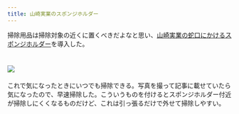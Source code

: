 ```yaml
---
title: 山崎実業のスポンジホルダー
---
```

掃除用品は掃除対象の近くに置くべきだよなと思い、[山崎実業の蛇口にかけるスポンジホルダー](https://www.amazon.co.jp/dp/B07MM4GC6P)を導入した。

![](https://lh5.googleusercontent.com/HY-pSf6Prerr2o6TmOJ83lGQbVUeNcwI2siXJojIVqkxHFgUwV-p3I8HBqgaLQN3CCYeNK-OLPX3I1Z2hefsC4uQs21MLwonXE6sKghzPgqw_OiyR-T9ilgJZHLY6A5w9noxo_Ic3uqG5L0hliqNyFGpHDaI0q-HWOWDW_I9f0WTBNDlCFsDM1p4)
===============================================================================================================================================================================================================================

これで気になったときにいつでも掃除できる。写真を撮って記事に載せていたら気になったので、早速掃除した。こういうものを付けるとスポンジホルダー付近が掃除しにくくなるものだけど、これは引っ張るだけで外せて掃除しやすい。
